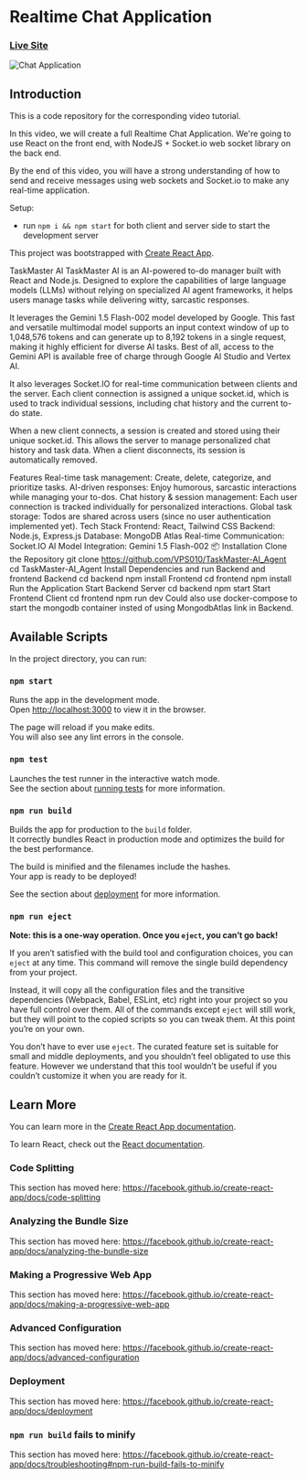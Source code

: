 # Realtime Chat Application

### [Live Site](https://realtime-chat-application.netlify.com)


![Chat Application](https://i.ytimg.com/vi/ZwFA3YMfkoc/maxresdefault.jpg)

## Introduction
This is a code repository for the corresponding video tutorial. 

In this video, we will create a full Realtime Chat Application. We're going to use  React on the front end, with NodeJS + Socket.io web socket library on the back end. 

By the end of this video, you will have a strong understanding of how to send and receive messages using web sockets and Socket.io to make any real-time application.



Setup:
- run ```npm i && npm start``` for both client and server side to start the development server

This project was bootstrapped with [Create React App](https://github.com/facebook/create-react-app).


TaskMaster AI
TaskMaster AI is an AI-powered to-do manager built with React and Node.js. Designed to explore the capabilities of large language models (LLMs) without relying on specialized AI agent frameworks, it helps users manage tasks while delivering witty, sarcastic responses.

It leverages the Gemini 1.5 Flash-002 model developed by Google. This fast and versatile multimodal model supports an input context window of up to 1,048,576 tokens and can generate up to 8,192 tokens in a single request, making it highly efficient for diverse AI tasks. Best of all, access to the Gemini API is available free of charge through Google AI Studio and Vertex AI.

It also leverages Socket.IO for real-time communication between clients and the server. Each client connection is assigned a unique socket.id, which is used to track individual sessions, including chat history and the current to-do state.

When a new client connects, a session is created and stored using their unique socket.id. This allows the server to manage personalized chat history and task data. When a client disconnects, its session is automatically removed.

Features
Real-time task management: Create, delete, categorize, and prioritize tasks.
AI-driven responses: Enjoy humorous, sarcastic interactions while managing your to-dos.
Chat history & session management: Each user connection is tracked individually for personalized interactions.
Global task storage: Todos are shared across users (since no user authentication implemented yet).
Tech Stack
Frontend: React, Tailwind CSS
Backend: Node.js, Express.js
Database: MongoDB Atlas
Real-time Communication: Socket.IO
AI Model Integration: Gemini 1.5 Flash-002
📦 Installation
Clone the Repository
 git clone https://github.com/VPS010/TaskMaster-AI_Agent
 cd TaskMaster-AI_Agent
Install Dependencies and run Backend and frontend
Backend
cd backend
npm install
Frontend
cd frontend
npm install
Run the Application
Start Backend Server
cd backend
npm start
Start Frontend Client
cd frontend
npm run dev
Could also use docker-compose to start the mongodb container insted of using MongodbAtlas link in Backend.

## Available Scripts

In the project directory, you can run:

### `npm start`

Runs the app in the development mode.<br>
Open [http://localhost:3000](http://localhost:3000) to view it in the browser.

The page will reload if you make edits.<br>
You will also see any lint errors in the console.

### `npm test`

Launches the test runner in the interactive watch mode.<br>
See the section about [running tests](https://facebook.github.io/create-react-app/docs/running-tests) for more information.

### `npm run build`

Builds the app for production to the `build` folder.<br>
It correctly bundles React in production mode and optimizes the build for the best performance.

The build is minified and the filenames include the hashes.<br>
Your app is ready to be deployed!

See the section about [deployment](https://facebook.github.io/create-react-app/docs/deployment) for more information.

### `npm run eject`

**Note: this is a one-way operation. Once you `eject`, you can’t go back!**

If you aren’t satisfied with the build tool and configuration choices, you can `eject` at any time. This command will remove the single build dependency from your project.

Instead, it will copy all the configuration files and the transitive dependencies (Webpack, Babel, ESLint, etc) right into your project so you have full control over them. All of the commands except `eject` will still work, but they will point to the copied scripts so you can tweak them. At this point you’re on your own.

You don’t have to ever use `eject`. The curated feature set is suitable for small and middle deployments, and you shouldn’t feel obligated to use this feature. However we understand that this tool wouldn’t be useful if you couldn’t customize it when you are ready for it.

## Learn More

You can learn more in the [Create React App documentation](https://facebook.github.io/create-react-app/docs/getting-started).

To learn React, check out the [React documentation](https://reactjs.org/).

### Code Splitting

This section has moved here: https://facebook.github.io/create-react-app/docs/code-splitting

### Analyzing the Bundle Size

This section has moved here: https://facebook.github.io/create-react-app/docs/analyzing-the-bundle-size

### Making a Progressive Web App

This section has moved here: https://facebook.github.io/create-react-app/docs/making-a-progressive-web-app

### Advanced Configuration

This section has moved here: https://facebook.github.io/create-react-app/docs/advanced-configuration

### Deployment

This section has moved here: https://facebook.github.io/create-react-app/docs/deployment

### `npm run build` fails to minify

This section has moved here: https://facebook.github.io/create-react-app/docs/troubleshooting#npm-run-build-fails-to-minify
